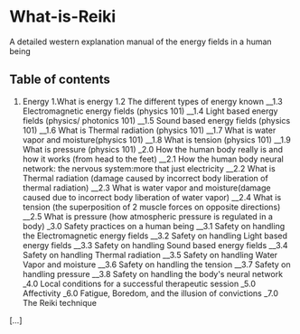 # What-is-Reiki
A detailed western explanation manual of the energy fields in a human being


## Table of contents
1. Energy
 1.What is energy
1.2 The different types of energy known
__1.3 Electromagnetic energy fields (physics 101)
__1.4 Light based energy fields (physics/ photonics 101)
__1.5 Sound based energy fields (physics 101)
__1.6 What is Thermal radiation (physics 101)
__1.7 What is water vapor and moisture(physics 101)
__1.8 What is tension (physics 101)
__1.9 What is pressure (physics 101)
_2.0 How the human body really is and how it works (from head to the feet) 
__2.1 How the human body neural network:  the nervous system:more that just electricity
__2.2 What is Thermal radiation (damage caused by incorrect body liberation of thermal radiation)
__2.3 What is water vapor and moisture(damage caused due to incorrect body liberation of water vapor)
__2.4 What is tension (the superposition of 2 muscle forces on opposite directions)
__2.5 What is pressure (how atmospheric pressure is regulated in a body)
_3.0 Safety practices on a human being
__3.1 Safety on handling the Electromagnetic energy fields
__3.2 Safety on handling Light based energy fields
__3.3 Safety on handling Sound based energy fields
__3.4 Safety on handling Thermal radiation 
__3.5 Safety on handling Water Vapor and moisture
__3.6 Safety on handling the tension
__3.7 Safety on handling pressure
__3.8 Safety on handling the body's neural network
_4.0 Local conditions for a successful therapeutic session
_5.0 Affectivity
_6.0 Fatigue, Boredom, and the illusion of  convictions
_7.0 The Reiki technique 

[…]


